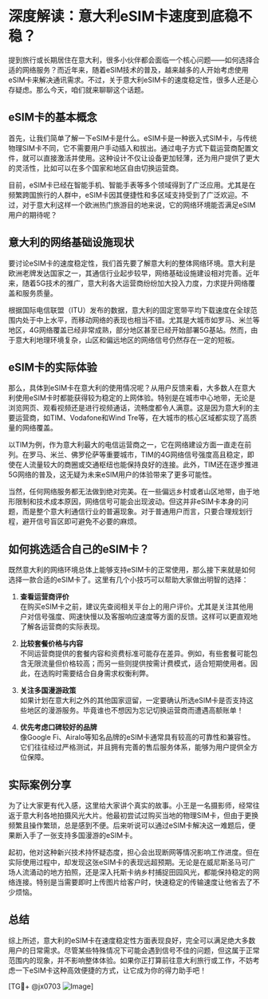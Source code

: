 # 深度解读：意大利eSIM卡速度到底稳不稳？

提到旅行或长期居住在意大利，很多小伙伴都会面临一个核心问题——如何选择合适的网络服务？而近年来，随着eSIM技术的普及，越来越多的人开始考虑使用eSIM卡来解决通讯需求。不过，关于意大利eSIM卡的速度稳定性，很多人还是心存疑虑。那么今天，咱们就来聊聊这个话题。

## eSIM卡的基本概念

首先，让我们简单了解一下eSIM卡是什么。eSIM卡是一种嵌入式SIM卡，与传统物理SIM卡不同，它不需要用户手动插入和拔出。通过电子方式下载运营商配置文件，就可以直接激活并使用。这种设计不仅让设备更加轻薄，还为用户提供了更大的灵活性，比如可以在多个国家和地区自由切换运营商。

目前，eSIM卡已经在智能手机、智能手表等多个领域得到了广泛应用。尤其是在频繁跨国旅行的人群中，eSIM卡因其便捷性和多区域支持受到了广泛欢迎。不过，对于意大利这样一个欧洲热门旅游目的地来说，它的网络环境能否满足eSIM用户的期待呢？

## 意大利的网络基础设施现状

要讨论eSIM卡的速度稳定性，我们首先要了解意大利的整体网络环境。意大利是欧洲老牌发达国家之一，其通信行业起步较早，网络基础设施建设相对完善。近年来，随着5G技术的推广，意大利各大运营商纷纷加大投入力度，力求提升网络覆盖和服务质量。

根据国际电信联盟（ITU）发布的数据，意大利的固定宽带平均下载速度在全球范围内处于中上水平，而移动网络的表现也相当不错。尤其是大城市如罗马、米兰等地区，4G网络覆盖已经非常成熟，部分地区甚至已经开始部署5G基站。然而，由于意大利地理环境复杂，山区和偏远地区的网络信号仍然存在一定的短板。

## eSIM卡的实际体验

那么，具体到eSIM卡在意大利的使用情况呢？从用户反馈来看，大多数人在意大利使用eSIM卡时都能获得较为稳定的上网体验。特别是在城市中心地带，无论是浏览网页、观看视频还是进行视频通话，流畅度都令人满意。这是因为意大利的主要运营商，如TIM、Vodafone和Wind Tre等，在大城市的核心区域都实现了高质量的网络覆盖。

以TIM为例，作为意大利最大的电信运营商之一，它在网络建设方面一直走在前列。在罗马、米兰、佛罗伦萨等重要城市，TIM的4G网络信号强度高且稳定，即使在人流量较大的商圈或交通枢纽也能保持良好的连接。此外，TIM还在逐步推进5G网络的普及，这无疑为未来eSIM用户的体验带来了更多可能性。

当然，任何网络服务都无法做到绝对完美。在一些偏远乡村或者山区地带，由于地形限制和技术成本原因，网络信号可能会出现波动。但这并非eSIM卡本身的问题，而是整个意大利通信行业的普遍现象。对于普通用户而言，只要合理规划行程，避开信号盲区即可避免不必要的麻烦。

## 如何挑选适合自己的eSIM卡？

既然意大利的网络环境总体上能够支持eSIM卡的正常使用，那么接下来就是如何选择一款合适的eSIM卡了。这里有几个小技巧可以帮助大家做出明智的选择：

1. **查看运营商评价**  
   在购买eSIM卡之前，建议先查阅相关平台上的用户评价。尤其是关注其他用户对信号强度、网速快慢以及客服响应速度等方面的反馈。这样可以更直观地了解各运营商的实际表现。

2. **比较套餐价格与内容**  
   不同运营商提供的套餐内容和资费标准可能存在差异。例如，有些套餐可能包含无限流量但价格较高；而另一些则提供按需计费模式，适合短期使用者。因此，在选购时需要结合自身需求权衡利弊。

3. **关注多国漫游政策**  
   如果计划在意大利之外的其他国家逗留，一定要确认所选eSIM卡是否支持这些地区的漫游服务。毕竟谁也不想因为忘记切换运营商而遭遇高额账单！

4. **优先考虑口碑较好的品牌**  
   像Google Fi、Airalo等知名品牌的eSIM卡通常具有较高的可靠性和兼容性。它们往往经过严格测试，并且拥有完善的售后服务体系，能够为用户提供全方位保障。

## 实际案例分享

为了让大家更有代入感，这里给大家讲个真实的故事。小王是一名摄影师，经常往返于意大利各地拍摄风光大片。他最初尝试过购买当地的物理SIM卡，但由于更换频繁且操作繁琐，总是感到不便。后来听说可以通过eSIM卡解决这一难题后，便果断入手了一张支持多国漫游的eSIM卡。

起初，他对这种新兴技术持怀疑态度，担心会出现断网等情况影响工作进度。但在实际使用过程中，却发现这张eSIM卡的表现远超预期。无论是在威尼斯圣马可广场人流涌动的地方拍照，还是深入托斯卡纳乡村捕捉田园风光，都能保持稳定的网络连接。特别是当需要即时上传图片给客户时，快速稳定的传输速度让他省去了不少烦恼。

## 总结

综上所述，意大利的eSIM卡在速度稳定性方面表现良好，完全可以满足绝大多数用户的日常需求。尽管某些特殊情况下可能会遇到信号不佳的问题，但这属于正常范围内的现象，并不影响整体体验。如果你正打算前往意大利旅行或工作，不妨考虑一下eSIM卡这种高效便捷的方式，让它成为你的得力助手吧！

[TG💪+ @jx0703 ![Image](https://github.com/user-attachments/assets/dbca1d08-cadb-493c-b0ec-ad6f7a83f270)]